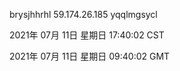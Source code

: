 brysjhhrhl 59.174.26.185 yqqlmgsycl

2021年 07月 11日 星期日 17:40:02 CST

2021年 07月 11日 星期日 09:40:02 GMT
